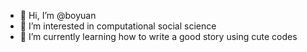 - 👋 Hi, I’m @boyuan
- 👀 I’m interested in computational social science
- 🌱 I’m currently learning how to write a good story using cute codes


<!---
boyuanjia1126/boyuanjia1126 is a ✨ special ✨ repository because its `README.md` (this file) appears on your GitHub profile.
You can click the Preview link to take a look at your changes.
--->
